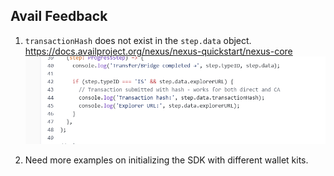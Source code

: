 ## Avail Feedback

1. `transactionHash` does not exist in the `step.data` object.
https://docs.availproject.org/nexus/nexus-quickstart/nexus-core
![txHash](./public/txHash.png)

2. Need more examples on initializing the SDK with different wallet kits.

